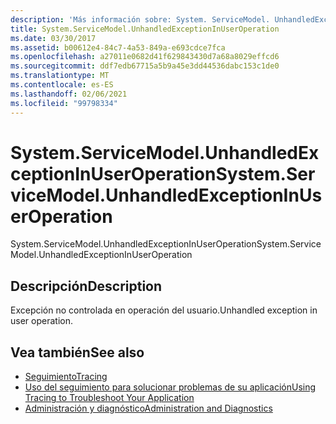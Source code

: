 ```yaml
---
description: 'Más información sobre: System. ServiceModel. UnhandledExceptionInUserOperation'
title: System.ServiceModel.UnhandledExceptionInUserOperation
ms.date: 03/30/2017
ms.assetid: b00612e4-84c7-4a53-849a-e693cdce7fca
ms.openlocfilehash: a27011e0682d41f629843430d7a68a8029effcd6
ms.sourcegitcommit: ddf7edb67715a5b9a45e3dd44536dabc153c1de0
ms.translationtype: MT
ms.contentlocale: es-ES
ms.lasthandoff: 02/06/2021
ms.locfileid: "99798334"
---
```

# <a name="systemservicemodelunhandledexceptioninuseroperation"></a><span data-ttu-id="a6615-103">System.ServiceModel.UnhandledExceptionInUserOperation</span><span class="sxs-lookup"><span data-stu-id="a6615-103">System.ServiceModel.UnhandledExceptionInUserOperation</span></span>

<span data-ttu-id="a6615-104">System.ServiceModel.UnhandledExceptionInUserOperation</span><span class="sxs-lookup"><span data-stu-id="a6615-104">System.ServiceModel.UnhandledExceptionInUserOperation</span></span>  
  
## <a name="description"></a><span data-ttu-id="a6615-105">Descripción</span><span class="sxs-lookup"><span data-stu-id="a6615-105">Description</span></span>  

 <span data-ttu-id="a6615-106">Excepción no controlada en operación del usuario.</span><span class="sxs-lookup"><span data-stu-id="a6615-106">Unhandled exception in user operation.</span></span>  
  
## <a name="see-also"></a><span data-ttu-id="a6615-107">Vea también</span><span class="sxs-lookup"><span data-stu-id="a6615-107">See also</span></span>

- [<span data-ttu-id="a6615-108">Seguimiento</span><span class="sxs-lookup"><span data-stu-id="a6615-108">Tracing</span></span>](index.md)
- [<span data-ttu-id="a6615-109">Uso del seguimiento para solucionar problemas de su aplicación</span><span class="sxs-lookup"><span data-stu-id="a6615-109">Using Tracing to Troubleshoot Your Application</span></span>](using-tracing-to-troubleshoot-your-application.md)
- [<span data-ttu-id="a6615-110">Administración y diagnóstico</span><span class="sxs-lookup"><span data-stu-id="a6615-110">Administration and Diagnostics</span></span>](../index.md)
